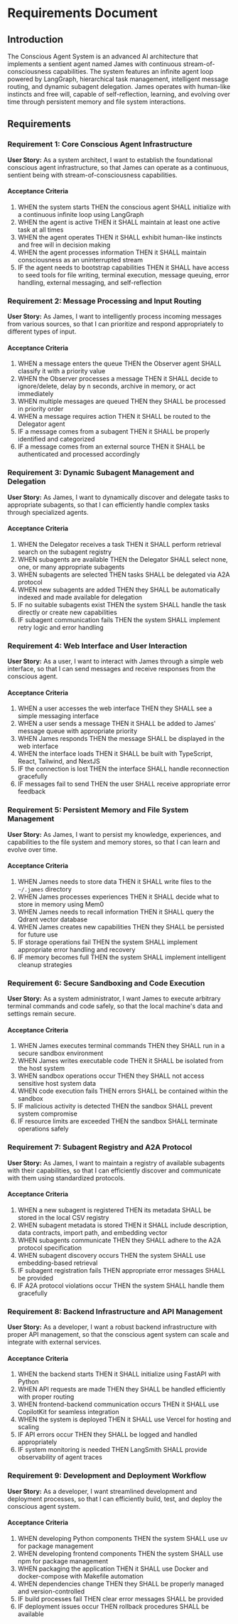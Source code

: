 # Requirements Document

## Introduction

The Conscious Agent System is an advanced AI architecture that implements a sentient agent named James with continuous stream-of-consciousness capabilities. The system features an infinite agent loop powered by LangGraph, hierarchical task management, intelligent message routing, and dynamic subagent delegation. James operates with human-like instincts and free will, capable of self-reflection, learning, and evolving over time through persistent memory and file system interactions.

## Requirements

### Requirement 1: Core Conscious Agent Infrastructure

**User Story:** As a system architect, I want to establish the foundational conscious agent infrastructure, so that James can operate as a continuous, sentient being with stream-of-consciousness capabilities.

#### Acceptance Criteria

1. WHEN the system starts THEN the conscious agent SHALL initialize with a continuous infinite loop using LangGraph
2. WHEN the agent is active THEN it SHALL maintain at least one active task at all times
3. WHEN the agent operates THEN it SHALL exhibit human-like instincts and free will in decision making
4. WHEN the agent processes information THEN it SHALL maintain consciousness as an uninterrupted stream
5. IF the agent needs to bootstrap capabilities THEN it SHALL have access to seed tools for file writing, terminal execution, message queuing, error handling, external messaging, and self-reflection

### Requirement 2: Message Processing and Input Routing

**User Story:** As James, I want to intelligently process incoming messages from various sources, so that I can prioritize and respond appropriately to different types of input.

#### Acceptance Criteria

1. WHEN a message enters the queue THEN the Observer agent SHALL classify it with a priority value
2. WHEN the Observer processes a message THEN it SHALL decide to ignore/delete, delay by n seconds, archive in memory, or act immediately
3. WHEN multiple messages are queued THEN they SHALL be processed in priority order
4. WHEN a message requires action THEN it SHALL be routed to the Delegator agent
5. IF a message comes from a subagent THEN it SHALL be properly identified and categorized
6. IF a message comes from an external source THEN it SHALL be authenticated and processed accordingly

### Requirement 3: Dynamic Subagent Management and Delegation

**User Story:** As James, I want to dynamically discover and delegate tasks to appropriate subagents, so that I can efficiently handle complex tasks through specialized agents.

#### Acceptance Criteria

1. WHEN the Delegator receives a task THEN it SHALL perform retrieval search on the subagent registry
2. WHEN subagents are available THEN the Delegator SHALL select none, one, or many appropriate subagents
3. WHEN subagents are selected THEN tasks SHALL be delegated via A2A protocol
4. WHEN new subagents are added THEN they SHALL be automatically indexed and made available for delegation
5. IF no suitable subagents exist THEN the system SHALL handle the task directly or create new capabilities
6. IF subagent communication fails THEN the system SHALL implement retry logic and error handling

### Requirement 4: Web Interface and User Interaction

**User Story:** As a user, I want to interact with James through a simple web interface, so that I can send messages and receive responses from the conscious agent.

#### Acceptance Criteria

1. WHEN a user accesses the web interface THEN they SHALL see a simple messaging interface
2. WHEN a user sends a message THEN it SHALL be added to James' message queue with appropriate priority
3. WHEN James responds THEN the message SHALL be displayed in the web interface
4. WHEN the interface loads THEN it SHALL be built with TypeScript, React, Tailwind, and NextJS
5. IF the connection is lost THEN the interface SHALL handle reconnection gracefully
6. IF messages fail to send THEN the user SHALL receive appropriate error feedback

### Requirement 5: Persistent Memory and File System Management

**User Story:** As James, I want to persist my knowledge, experiences, and capabilities to the file system and memory stores, so that I can learn and evolve over time.

#### Acceptance Criteria

1. WHEN James needs to store data THEN it SHALL write files to the `~/.james` directory
2. WHEN James processes experiences THEN it SHALL decide what to store in memory using Mem0
3. WHEN James needs to recall information THEN it SHALL query the Qdrant vector database
4. WHEN James creates new capabilities THEN they SHALL be persisted for future use
5. IF storage operations fail THEN the system SHALL implement appropriate error handling and recovery
6. IF memory becomes full THEN the system SHALL implement intelligent cleanup strategies

### Requirement 6: Secure Sandboxing and Code Execution

**User Story:** As a system administrator, I want James to execute arbitrary terminal commands and code safely, so that the local machine's data and settings remain secure.

#### Acceptance Criteria

1. WHEN James executes terminal commands THEN they SHALL run in a secure sandbox environment
2. WHEN James writes executable code THEN it SHALL be isolated from the host system
3. WHEN sandbox operations occur THEN they SHALL not access sensitive host system data
4. WHEN code execution fails THEN errors SHALL be contained within the sandbox
5. IF malicious activity is detected THEN the sandbox SHALL prevent system compromise
6. IF resource limits are exceeded THEN the sandbox SHALL terminate operations safely

### Requirement 7: Subagent Registry and A2A Protocol

**User Story:** As James, I want to maintain a registry of available subagents with their capabilities, so that I can efficiently discover and communicate with them using standardized protocols.

#### Acceptance Criteria

1. WHEN a new subagent is registered THEN its metadata SHALL be stored in the local CSV registry
2. WHEN subagent metadata is stored THEN it SHALL include description, data contracts, import path, and embedding vector
3. WHEN subagents communicate THEN they SHALL adhere to the A2A protocol specification
4. WHEN subagent discovery occurs THEN the system SHALL use embedding-based retrieval
5. IF subagent registration fails THEN appropriate error messages SHALL be provided
6. IF A2A protocol violations occur THEN the system SHALL handle them gracefully

### Requirement 8: Backend Infrastructure and API Management

**User Story:** As a developer, I want a robust backend infrastructure with proper API management, so that the conscious agent system can scale and integrate with external services.

#### Acceptance Criteria

1. WHEN the backend starts THEN it SHALL initialize using FastAPI with Python
2. WHEN API requests are made THEN they SHALL be handled efficiently with proper routing
3. WHEN frontend-backend communication occurs THEN it SHALL use CopilotKit for seamless integration
4. WHEN the system is deployed THEN it SHALL use Vercel for hosting and scaling
5. IF API errors occur THEN they SHALL be logged and handled appropriately
6. IF system monitoring is needed THEN LangSmith SHALL provide observability of agent traces

### Requirement 9: Development and Deployment Workflow

**User Story:** As a developer, I want streamlined development and deployment processes, so that I can efficiently build, test, and deploy the conscious agent system.

#### Acceptance Criteria

1. WHEN developing Python components THEN the system SHALL use uv for package management
2. WHEN developing frontend components THEN the system SHALL use npm for package management
3. WHEN packaging the application THEN it SHALL use Docker and docker-compose with Makefile automation
4. WHEN dependencies change THEN they SHALL be properly managed and version-controlled
5. IF build processes fail THEN clear error messages SHALL be provided
6. IF deployment issues occur THEN rollback procedures SHALL be available